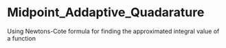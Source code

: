 # Midpoint_Addaptive_Quadarature
Using Newtons-Cote formula for finding the approximated integral value of a function
